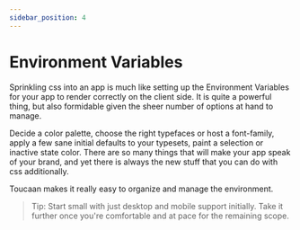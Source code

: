 ```yaml
---
sidebar_position: 4
---
```


# Environment Variables

Sprinkling css into an app is much like setting up the Environment Variables for your app to render correctly on the client side. It is quite a powerful thing, but also formidable given the sheer number of options at hand to manage.

Decide a color palette, choose the right typefaces or host a font-family, apply a few sane initial defaults to your typesets, paint a selection or inactive state color. There are so many things that will make your app speak of your brand, and yet there is always the new stuff that you can do with css additionally. 

Toucaan makes it really easy to organize and manage the environment.

> Tip: Start small with just desktop and mobile support initially. Take it further once you're comfortable and at pace for the remaining scope.
